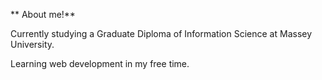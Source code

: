 ** About me!**

Currently studying a Graduate Diploma of Information Science at Massey University.

Learning web development in my free time. 
